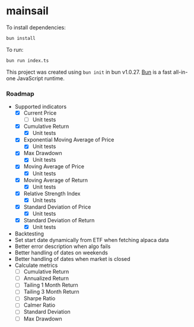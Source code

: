 # mainsail

To install dependencies:

```bash
bun install
```

To run:

```bash
bun run index.ts
```

This project was created using `bun init` in bun v1.0.27. [Bun](https://bun.sh) is a fast all-in-one JavaScript runtime.

### Roadmap

- Supported indicators
    - [x] Current Price
        - [ ] Unit tests
    - [x] Cumulative Return
        - [x] Unit tests
    - [x] Exponential Moving Average of Price
        - [x] Unit tests
    - [x] Max Drawdown
        - [x] Unit tests
    - [x] Moving Average of Price
        - [x] Unit tests
    - [x] Moving Average of Return
        - [x] Unit tests
    - [x] Relative Strength Index
        - [x] Unit tests
    - [x] Standard Deviation of Price
        - [x] Unit tests
    - [x] Standard Deviation of Return
        - [x] Unit tests
- Backtesting
- Set start date dynamically from ETF when fetching alpaca data
- Better error description when algo fails
- Better handling of dates on weekends
- Better handling of dates when market is closed
- Calculate metrics
    - [ ] Cumulative Return
    - [ ] Annualized Return
    - [ ] Tailing 1 Month Return
    - [ ] Tailing 3 Month Return
    - [ ] Sharpe Ratio
    - [ ] Calmer Ratio
    - [ ] Standard Deviation
    - [ ] Max Drawdown
